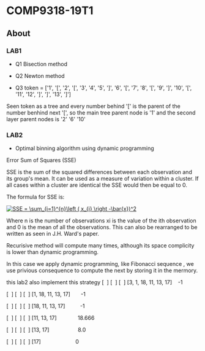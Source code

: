 # COMP9318-19T1
## About

### LAB1

* Q1 Bisection method

* Q2 Newton method

* Q3 token = ['1', '[', '2', '[', '3', '4', '5', ']', '6', '[', '7', '8', '[', '9', ']', '10', '[', '11', '12', ']', ']', '13', ']']

Seen token as a tree and every number behind '[' is the parent of the number benhind next '[', so the main tree parent node is '1' and the second layer parent nodes is '2' '6' '10'

### LAB2
* Optimal binning algorithm using dynamic programming

Error Sum of Squares (SSE)

SSE is the sum of the squared differences between each observation and its group's mean. It can be used as a measure of variation within a cluster. If all cases within a cluster are identical the SSE would then be equal to 0.

The formula for SSE is:

<a href="https://www.codecogs.com/eqnedit.php?latex=SSE&space;=&space;\sum_{i=1}^{n}\left&space;(&space;x_{i}&space;\right&space;-\bar{x})^2" target="_blank"><img src="https://latex.codecogs.com/gif.latex?SSE&space;=&space;\sum_{i=1}^{n}\left&space;(&space;x_{i}&space;\right&space;-\bar{x})^2" title="SSE = \sum_{i=1}^{n}\left ( x_{i} \right -\bar{x})^2" /></a>

Where n is the number of observations xi is the value of the ith observation and 0 is the mean of all the observations. This can also be rearranged to be written as seen in J.H. Ward's paper.

Recurisive method will compute many times, although its space complicity is lower than dynamic programming.

In this case we apply dynamic programming, like Fibonacci sequence , we use privious consequence to compute the next by storing it in the mermory.

this lab2 also implement this strategy 
[  ] [  ] [  ] [3, 1, 18, 11, 13, 17]    -1

[  ] [  ] [  ] [1, 18, 11, 13, 17]       -1

[  ] [  ] [  ] [18, 11, 13, 17]          -1

[  ] [  ] [  ] [11, 13, 17]              18.666

[  ] [  ] [  ] [13, 17]                   8.0

[  ] [  ] [  ] [17]                       0


